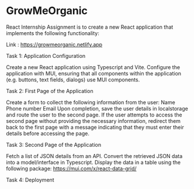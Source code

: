 # GrowMeOrganic
React Internship Assignment is to create a new React application that implements the following functionality:

Link : https://growmeorganic.netlify.app

Task 1: Application Configuration

Create a new React application using Typescript and Vite.
Configure the application with MUI, ensuring that all components within the application (e.g. buttons, text fields, dialogs) use MUI components.

Task 2: First Page of the Application

Create a form to collect the following information from the user:
Name
Phone number
Email
Upon completion, save the user details in localstorage and route the user to the second page.
If the user attempts to access the second page without providing the necessary information, redirect them back to the first page with a message indicating that they must enter their details before accessing the page.

Task 3: Second Page of the Application

Fetch a list of JSON details from an API.
Convert the retrieved JSON data into a model/interface in Typescript.
Display the data in a table using the following package: https://mui.com/x/react-data-grid/

Task 4: Deployment

